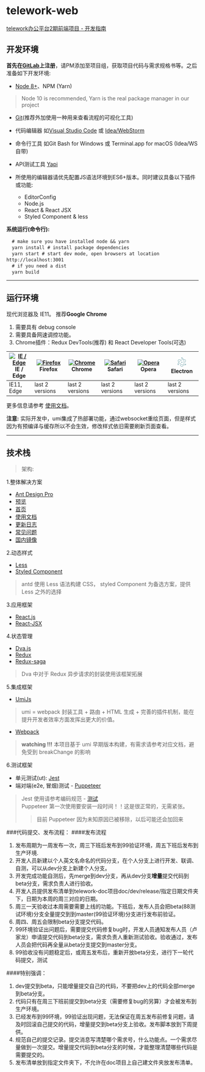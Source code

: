 # telework-web

[telework办公平台2期前端项目 - 开发指南](./doc/tech-stack.md)

## 开发环境

**首先在[GitLab](https://git.elitescloud.com/)上注册**，请PM添加至项目组，获取项目代码与需求规格书等。之后准备如下开发环境:
  
- [Node 8+](http://nodejs.cn/download/)、NPM (Yarn)

> Node 10 is recommended, Yarn is the real package manager in our project

- [Git](https://git-scm.com/downloads)(推荐外加使用一种用来查看流程的可视化工具)
- 代码编辑器 如[Visual Studio Code](https://code.visualstudio.com/) 或 [Idea/WebStorm](https://www.jetbrains.com/idea/)
- 命令行工具 如Git Bash for Windows 或 Terminal.app for macOS (Idea/WS自带)
- API测试工具 [Yapi](http://192.168.0.159/project/46/interface/api)
- 所使用的编辑器请优先配置JS语法环境到ES6+版本。同时建议具备以下插件或功能:

  - EditorConfig
  - Node.js
  - React & React JSX
  - Styled Component & less

**系统运行(命令行):**

```shell
  # make sure you have installed node && yarn
  yarn install # install package dependencies
  yarn start # start dev mode, open browsers at location http://localhost:3001
  # if you need a dist
  yarn build
```

---

## 运行环境

现代浏览器及 IE11。
推荐**Google Chrome**

1. 需要具有 debug console
1. 需要具备网速调控功能。
1. Chrome插件：Redux DevTools(推荐) 和 React Developer Tools(可选)
  
| [<img src="https://raw.githubusercontent.com/alrra/browser-logos/master/src/edge/edge_48x48.png" alt="IE / Edge" width="24px" height="24px" />](http://godban.github.io/browsers-support-badges/)</br>IE / Edge | [<img src="https://raw.githubusercontent.com/alrra/browser-logos/master/src/firefox/firefox_48x48.png" alt="Firefox" width="24px" height="24px" />](http://godban.github.io/browsers-support-badges/)</br>Firefox | [<img src="https://raw.githubusercontent.com/alrra/browser-logos/master/src/chrome/chrome_48x48.png" alt="Chrome" width="24px" height="24px" />](http://godban.github.io/browsers-support-badges/)</br>Chrome | [<img src="https://raw.githubusercontent.com/alrra/browser-logos/master/src/safari/safari_48x48.png" alt="Safari" width="24px" height="24px" />](http://godban.github.io/browsers-support-badges/)</br>Safari | [<img src="https://raw.githubusercontent.com/alrra/browser-logos/master/src/opera/opera_48x48.png" alt="Opera" width="24px" height="24px" />](http://godban.github.io/browsers-support-badges/)</br>Opera | [<img src="https://raw.githubusercontent.com/alrra/browser-logos/master/src/electron/electron_48x48.png" alt="Electron" width="24px" height="24px" />](http://godban.github.io/browsers-support-badges/)</br>Electron |
| --------- | --------- | --------- | --------- | --------- | --------- |
| IE11, Edge| last 2 versions| last 2 versions| last 2 versions| last 2 versions| last 2 versions
  
更多信息请参考 [使用文档](http://pro.ant.design/docs/getting-started)。
  
**注意:**
  实际开发中，umi集成了热部署功能，通过websocket重绘页面，但是样式因为有预编译与缓存所以不会生效，修改样式依旧需要刷新页面查看。

---
## 技术栈

> 架构:

1.整体解决方案

- [Ant Design Pro](https://pro.ant.design/docs/getting-started-cn)
- [预览](http://preview.pro.ant.design)
- [首页](http://pro.ant.design/index-cn)
- [使用文档](http://pro.ant.design/docs/getting-started-cn)
- [更新日志](http://pro.ant.design/docs/changelog-cn)
- [常见问题](http://pro.ant.design/docs/faq-cn)
- [国内镜像](http://ant-design-pro.gitee.io)
  
2.动态样式

- [Less](http://less.bootcss.com/)
- [Styled Component](https://www.styled-components.com)

> antd 使用 Less 语法构建 CSS， styled Component 为备选方案，提供 Less 之外的选择

3.应用框架

- [React.js](https://reactjs.org/)
- [React-JSX](https://reactjs.org/docs/introducing-jsx.html)

4.状态管理

- [Dva.js](https://github.com/dvajs/dva)
- [Redux](https://redux.js.org/)
- [Redux-saga](https://redux-saga.js.org/docs/basics/)

> Dva 中对于 Redux 异步请求的封装使用该框架拓展

5.集成框架 

- [UmiJs](https://umijs.org/zh/guide/)

> umi = webpack 封装工具 + 路由 + HTML 生成 + 完善的插件机制，能在提升开发者效率方面发挥出更大的价值。

- [Webpack](http://webpack.github.io/)

> **watching !!!** 本项目基于 umi 早期版本构建，有需求请参考对应文档，避免受到 breakChange 的影响

6.测试框架

- 单元测试(ut): [Jest](https://jestjs.io/zh-Hans/)
- 端对端(e2e, 冒烟)测试 - [Puppeteer](https://www.npmjs.com/package/puppeteer)

> Jest 使用请参考编码规范 - [测试](https://jestjs.io/docs/zh-Hans/getting-started)  
> Puppeteer 第一次使用要安装一段时间！！这是很正常的，无需紧张。
>> 目前 Puppeteer 因为未知原因已被移除，以后可能还会加回来

###代码提交、发布流程：
####发布流程
1. 发布周期为一周发布一次，周三下班后发布到99验证环境，周五下班后发布到生产环境.
1. 开发人员新建以个人英文名命名的代码分支，在个人分支上进行开发、联调、自测，可以从dev分支上新建个人分支。
1. 开发完成功能自测后，先merge到dev分支，再从dev分支**增量**提交代码到beta分支，需求负责人进行验收。
1. 开发人员提供发布清单到telework-doc项目doc/dev/release/指定日期文件夹下，日期为本周的周三对应的日期。
1. 周三一天验收过本周需要需要上线的功能。下班后，发布人员会把beta(88测试环境)分支全量提交到到master(99验证环境)分支进行发布前验证。
1. 周四、周五会限制beta分支提交代码。
1. 99环境验证出问题后，需要提交代码修复bug时，开发人员通知发布人员（卢家龙）申请提交代码到beta分支，需求负责人重新测试验收。验收通过，发布人员会把代码再全量从beta分支提交到master分支。
1. 99验收没有问题稳定后，或周五发布后，重新开放beta分支，进行下一轮代码提交，测试

####特别强调：
1. dev提交到beta，只能增量提交自己的代码，不要把dev上的代码全部merge到beta分支。
1. 代码只有在周三下班前提交到beta分支（需要修复bug的另算）才会被发布到生产环境。
1. 已经发布到99环境，99验证出现问题，无法保证在周五发布前修复问题，请及时回滚自己提交的代码，增量提交到beta分支上验收。发布脚本放到下周提供。
1. 规范自己的提交记录。提交消息写清楚哪个需求号，什么功能点。一个需求尽量做到一次提交。增量提交代码到beta分支的时候，才能整理清楚哪些代码是需要提交的。
1. 发布清单放到指定文件夹下，不允许在doc项目上自己建文件夹放发布清单。


